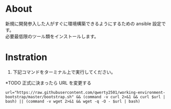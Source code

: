 # About

新規に開発参入した人がすぐに環境構築できるようにするための ansible 設定です。  
必要最低限のツール類をインストールします。

# Instration

1. 下記コマンドをターミナル上で実行してください。

\*TODO 正式に決まったら URL を変更する

```console
url="https://raw.githubusercontent.com/qwerty2501/working-environment-bootstrap/master/bootstrap.sh" && (command -v curl 2>&1 && curl $url | bash) || (command -v wget 2>&1 && wget -q -O - $url | bash)
```
